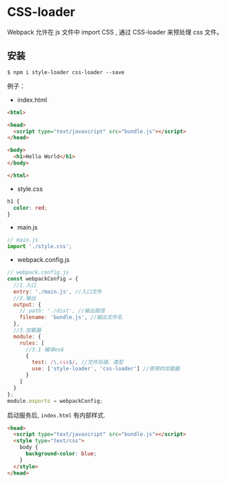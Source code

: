 # CSS-loader

Webpack 允许在 js 文件中 import CSS , 通过 CSS-loader 来预处理 css 文件。

## 安装 

```npm
$ npm i style-loader css-loader --save
```

例子：

* index.html

```html
<html>

<head>
  <script type="text/javascript" src="bundle.js"></script>
</head>

<body>
  <h1>Hello World</h1>
</body>

</html>
```

* style.css

```css
h1 {
  color: red;
}
```

* main.js

```js
// main.js
import './style.css';
```

* webpack.config.js

```js
// webpack.config.js
const webpackConfig = {
  //1.入口
  entry: './main.js', //入口文件
  //2.输出
  output: {
    // path: './dist', //输出路径
    filename: 'bundle.js', //输出文件名
  },
  //3.加载器
  module: {
    rules: [
      //3.1 编译es6
      {
        test: /\.css$/, //文件后缀、类型      
        use: ['style-loader', 'css-loader'] //使用的加载器
      }
    ]
  }
};
module.exports = webpackConfig;
```

启动服务后, `index.html` 有内部样式.

```html
<head>
  <script type="text/javascript" src="bundle.js"></script>
  <style type="text/css">
    body {
      background-color: blue;
    }
  </style>
</head>
```
